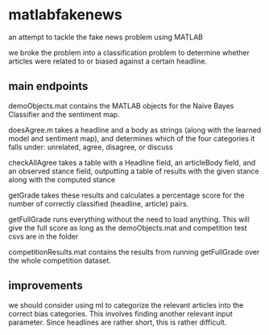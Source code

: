# matlabfakenews
an attempt to tackle the fake news problem using MATLAB

we broke the problem into a classification problem to determine whether
articles were related to or biased against a certain headline.

## main endpoints
demoObjects.mat contains the MATLAB objects for the Naive Bayes Classifier
and the sentiment map.

doesAgree.m takes a headline and a body as strings (along with the learned
model and sentiment map), and determines which of the four categories it 
falls under: unrelated, agree, disagree, or discuss

checkAllAgree takes a table with a Headline field, an articleBody field,
and an observed stance field, outputting a table of results with the given
stance along with the computed stance

getGrade takes these results and calculates a percentage score for the number
of correctly classified (headline, article) pairs.

getFullGrade runs everything without the need to load anything. This will give
the full score as long as the demoObjects.mat and competition test csvs are
in the folder

competitionResults.mat contains the results from running getFullGrade over
the whole competition dataset.

## improvements
we should consider using ml to categorize the relevant articles into the correct
bias categories. This involves finding another relevant input parameter.
Since headlines are rather short, this is rather difficult.
